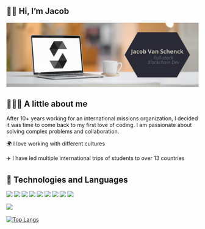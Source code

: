 ## 👋🏻 Hi, I’m Jacob
![Header](https://raw.githubusercontent.com/jacobvanschenck/jacobvanschenck/main/Job%20Title%20Header.png)
## 👨🏼‍💻 A little about me
After 10+ years working for an international missions organization, I decided it was time to come back to my first love of coding. I am passionate about solving complex problems and collaboration.



🌍 I love working with different cultures

✈️ I have led multiple international trips of students to over 13 countries

## 🔧 Technologies and Languages 

![](https://img.shields.io/badge/-ReactJS-61DAFB?logo=react&logoColor=white&style=flat)
![](https://img.shields.io/badge/-Solidity-363636?logo=solidity&logoColor=black&style=flat)
![](https://img.shields.io/badge/-Javascript-F7DF1E?logo=javascript&logoColor=white&style=flat)
![](https://img.shields.io/badge/-HTML5-E34F26?logo=html5&logoColor=white&style=flat)
![](https://img.shields.io/badge/-CSS3-1572B6?logo=css3&logoColor=white&style=flat)
![](https://img.shields.io/badge/-Node.js-339933?logo=nodedotjs&logoColor=white&style=flat)
![](https://img.shields.io/badge/-Git-F05032?logo=git&logoColor=white&style=flat)
![](https://img.shields.io/badge/-VSCode-007ACC?logo=visual-studio-code&logoColor=white&style=flat)
![](https://img.shields.io/badge/-MacOS-000000?logo=macos&logoColor=white&style=flat)

![](https://img.shields.io/twitter/follow/JacobVanSchenck?style=social)

[![Top Langs](https://github-readme-stats.vercel.app/api/top-langs/?username=jacobvanschenck)](https://github.com/jacobvanschenck/github-readme-stats)
